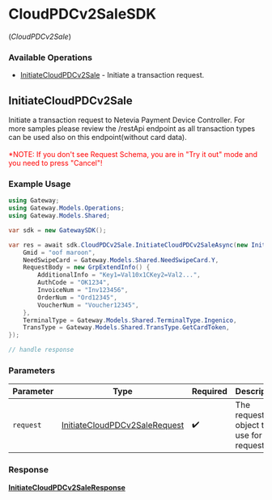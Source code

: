 # CloudPDCv2SaleSDK
(*CloudPDCv2Sale*)

### Available Operations

* [InitiateCloudPDCv2Sale](#initiatecloudpdcv2sale) - Initiate a transaction request.

## InitiateCloudPDCv2Sale

Initiate a transaction request to Netevia Payment Device Controller. For more samples please review the /restApi endpoint as all transaction types can be used also on this endpoint(without card data). 
<br><br><span style="color:red">*NOTE: If you don't see Request Schema, you are in "Try it out" mode and you need to press "Cancel"!</span>


### Example Usage

```csharp
using Gateway;
using Gateway.Models.Operations;
using Gateway.Models.Shared;

var sdk = new GatewaySDK();

var res = await sdk.CloudPDCv2Sale.InitiateCloudPDCv2SaleAsync(new InitiateCloudPDCv2SaleRequest() {
    Gmid = "oof maroon",
    NeedSwipeCard = Gateway.Models.Shared.NeedSwipeCard.Y,
    RequestBody = new GrpExtendInfo() {
        AdditionalInfo = "Key1=Val10x1CKey2=Val2...",
        AuthCode = "OK1234",
        InvoiceNum = "Inv123456",
        OrderNum = "Ord12345",
        VoucherNum = "Voucher12345",
    },
    TerminalType = Gateway.Models.Shared.TerminalType.Ingenico,
    TransType = Gateway.Models.Shared.TransType.GetCardToken,
});

// handle response
```

### Parameters

| Parameter                                                                                 | Type                                                                                      | Required                                                                                  | Description                                                                               |
| ----------------------------------------------------------------------------------------- | ----------------------------------------------------------------------------------------- | ----------------------------------------------------------------------------------------- | ----------------------------------------------------------------------------------------- |
| `request`                                                                                 | [InitiateCloudPDCv2SaleRequest](../../models/operations/InitiateCloudPDCv2SaleRequest.md) | :heavy_check_mark:                                                                        | The request object to use for the request.                                                |


### Response

**[InitiateCloudPDCv2SaleResponse](../../models/operations/InitiateCloudPDCv2SaleResponse.md)**


